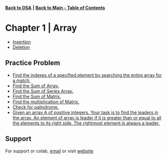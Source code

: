[**Back to DSA**](https://github.com/xanderbilla/LPU-Academics/tree/main/blob/CSE205/CSE205.md) **|** [**Back to Main - Table of Contents**](https://github.com/xanderbilla/LPU-Academics#readme)

# Chapter 1 | Array

- [Insertion](https://github.com/xanderbilla/LPU-Academics/blob/main/CSE%20205%20-%20DSA/Chapter%201%20-%20Arrays/1_1-Array_Insertion.cpp)
- [Deletion](https://github.com/xanderbilla/LPU-Academics/blob/main/CSE%20205%20-%20DSA/Chapter%201%20-%20Arrays/1_2-Array_Deletion.cpp)


## Practice Problem 

- [Find the indexes of a specified element by searching the entire array for a match.](https://github.com/xanderbilla/LPU-Academics/blob/main/Practice/DSA_Practice/Practice_1.cpp)
- [Find the Sum of Array.](https://github.com/xanderbilla/LPU-Academics/blob/main/Practice/DSA_Practice/Practice_2.cpp)
- [Find the Sum of Series Array.](https://github.com/xanderbilla/LPU-Academics/blob/main/Practice/DSA_Practice/Practice_2.cpp)
- [Find the Sum of Matrix.](https://github.com/xanderbilla/LPU-Academics/blob/main/Practice/DSA_Practice/Practice_2.cpp)
- [Find the multiplication of Matrix.](https://github.com/xanderbilla/LPU-Academics/blob/main/Practice/DSA_Practice/Practice_2.cpp)
- [Check for palindrome.](https://github.com/xanderbilla/LPU-Academics/blob/main/Practice/DSA_Practice/Practice_2.cpp)
- [Given an array A of positive integers. Your task is to find the leaders in the array. An element of array is leader if it is greater than or equal to all the elements to its right side. The rightmost element is always a leader.](https://github.com/xanderbilla/LPU-Academics/blob/main/Practice/DSA_Practice/Practice_2.cpp)

## Support

For support or colab, [email](mailto:dev.xanderbilla@gmail.com) or visit [website](https://xanderbilla.com)
